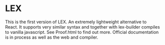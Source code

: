 # LEX
This is the first version of LEX. An extremely lightweight alternative to React.
It supports very similar syntax and together with lex-builder compiles to vanilla javascript.
See Proof.html to find out more.
Official documentation is in process as well as the web and compiler.